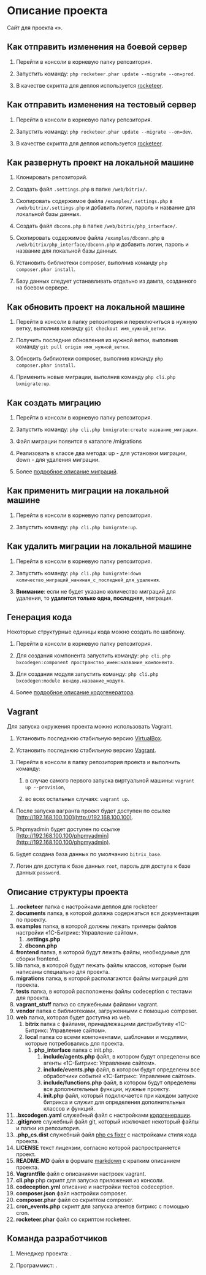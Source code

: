 Описание проекта
================

Сайт для проекта «».



Как отправить изменения на боевой сервер
----------------------------------------

1. Перейти в консоли в корневую папку репозитория.

2. Запустить команду: `php rocketeer.phar update --migrate --on=prod`.

3. В качестве скрипта для деплоя используется [rocketeer](https://github.com/rocketeers/rocketeer).



Как отправить изменения на тестовый сервер
----------------------------------------

1. Перейти в консоли в корневую папку репозитория.

2. Запустить команду: `php rocketeer.phar update --migrate --on=dev`.

3. В качестве скрипта для деплоя используется [rocketeer](https://github.com/rocketeers/rocketeer).



Как развернуть проект на локальной машине
-----------------------------------------

1. Клонировать репозиторий.

2. Создать файл `.settings.php` в папке `/web/bitrix/`.

3. Скопировать содержимое файла `/examples/.settings.php` в `/web/bitrix/.settings.php` и добавить логин, пароль и название для локальной базы данных.

4. Создать файл `dbconn.php` в папке `/web/bitrix/php_interface/`.

5. Скопировать содержимое файла `/examples/dbconn.php` в `/web/bitrix/php_interface/dbconn.php` и добавить логин, пароль и название для локальной базы данных.

6. Установить библиотеки composer, выполнив команду `php composer.phar install`.

7. Базу данных следует устанавливать отдельно из дампа, созданного на боевом сервере.



Как обновить проект на локальной машине
---------------------------------------

1. Перейти в консоли в папку репозитория и переключиться в нужную ветку, выполнив команду `git checkout имя_нужной_ветки`.

2. Получить последние обновления из нужной ветки, выполнив команду `git pull origin имя_нужной_ветки`.

3. Обновить библиотеки composer, выполнив команду `php composer.phar install`.

4. Применить новые миграции, выполнив команду `php cli.php bxmigrate:up`.



Как создать миграцию
--------------------

1. Перейти в консоли в корневую папку репозитория.

2. Запустить команду: `php cli.php bxmigrate:create название_миграции`.

3. Файл миграции появится в каталоге /migrations

4. Реализовать в классе два метода: up - для установки миграции, down - для удаления миграции.

5. Более [подробное описание миграций](https://github.com/marvin255/bxmigrate).



Как применить миграции на локальной машине
------------------------------------------

1. Перейти в консоли в корневую папку репозитория.

2. Запустить команду: `php cli.php bxmigrate:up`.



Как удалить миграции на локальной машине
----------------------------------------

1. Перейти в консоли в корневую папку репозитория.

2. Запустить команду: `php cli.php bxmigrate:down количество_миграций_начиная_с_последней_для_удаления`.

3. **Внимание**: если не будет указано количество миграций для удаления, то **удалится только одна, последняя,** миграция.



Генерация кода
--------------

Некоторые структурные единицы кода можно создать по шаблону.

1. Перейти в консоли в корневую папку репозитория.

2. Для создания компонента запустить команду: `php cli.php bxcodegen:component пространство_имен:название_компонента`.

3. Для создания модуля запустить команду: `php cli.php bxcodegen:module вендор.название_модуля`.

4. Более [подробное описание кодогенератора](https://github.com/marvin255/bxcodegen).



Vagrant
-------

Для запуска окружения проекта можно использовать Vagrant.

1. Установить последнюю стабильную версию [VirtualBox](https://www.virtualbox.org/wiki/Downloads).

2. Установить последнюю стабильную версию [Vagrant](https://www.vagrantup.com/downloads.html).

3. Перейти в консоли в папку репозитория проекта и выполнить команду:

	1. в случае самого первого запуска виртуальной машины: `vagrant up --provision`,

	2. во всех остальных случаях: `vagrant up`.

4. После запуска вагранта проект будет доступен по ссылке [http://192.168.100.100](http://192.168.100.100).

5. Phpmyadmin будет доступен по ссылке [http://192.168.100.100/phpmyadmin](http://192.168.100.100/phpmyadmin).

6. Будет создана база данных по умолчанию `bitrix_base`.

7. Логин для доступа к базе данных `root`, пароль для доступа к базе данных `password`.


Описание структуры проекта
---------------------------

1. **.rocketeer** папка с настройками деплоя для rocketeer
2. **documents** папка, в которой должна содержаться вся документация по проекту.
3. **examples** папка, в которой должны лежать примеры файлов настройки «1С-Битрикс: Управление сайтом».
	1. **.settings.php**
	2. **dbconn.php**
4. **frontend** папка, в которой будут лежать файлы, необходимые для сборки frontend.
5. **lib** папка, в которой будут лежать файлы классов, которые были написаны специально для проекта.
6. **migrations** папка, в которой располагаются файлы миграций для проекта.
7. **tests** папка, в которой расположены файлы codeception с тестами для проекта.
8. **vagrant_stuff** папка со служебными файлами vagrant.
9. **vendor** папка с библиотеками, загруженными с помощью composer.
10. **web** папка, которая будет доступна из web.
	1. **bitrix** папка с файлами, принадлежащими дистрибутиву «1С-Битрикс: Управление сайтом».
	2. **local** папка со всеми компонентами, шаблонами и модулями, которые потребовались для проекта.
		1. **php_interface** папка с init.php.
			1. **include/agents.php** файл, в котором будут определены все агенты «1С-Битрикс: Управление сайтом».
			2. **include/events.php** файл, в котором будут определены все обработчики событий «1С-Битрикс: Управление сайтом».
			3. **include/functions.php** файл, в котором будут определены все дополнительные функции, нужные проекту.
			4. **init.php** файл, который подключается при каждом запуске битрикса и служит для определения дополнительных классов и функций.
11. **.bxcodegen.yaml** служебный файл с настройками [кодогенерации](https://github.com/marvin255/bxcodegen).
12. **.gitignore** служебный файл git, который исключает некоторый файлы и папки из репозитория.
13. **.php_cs.dist** служебный файл [php cs fixer](https://github.com/FriendsOfPHP/PHP-CS-Fixer) с настройками стиля кода проекта.
14. **LICENSE** текст лицензии, согласно которой распространяется проект.
15. **README.MD** файл в формате [markdown](https://ru.wikipedia.org/wiki/Markdown) с кратким описанием проекта.
16. **Vagrantfile** файл с описаниями настроек vagrant.
17. **cli.php** php скрипт для запуска приложения из консоли.
18. **codeception.yml** описание и настройки тестов codeception.
19. **composer.json** файл настройки composer.
20. **composer.phar** файл со скриптом composer.
21. **cron_events.php** скрипт для запуска агентов битрикс с помощью cron.
22. **rocketeer.phar** файл со скриптом rocketeer.



Команда разработчиков
---------------------

1. Менеджер проекта: .

2. Программист: .
